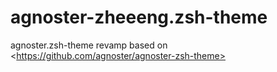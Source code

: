 # agnoster-zheeeng.zsh-theme
agnoster.zsh-theme revamp based on &lt;https://github.com/agnoster/agnoster-zsh-theme>
